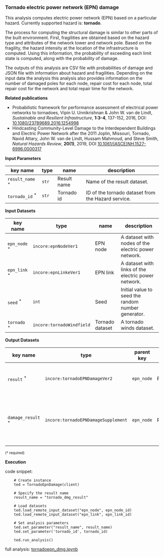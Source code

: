### Tornado electric power network (EPN) damage

This analysis computes electric power network (EPN) based on a particular hazard. Currently supported hazard is: **tornado**.

The process for computing the structural damage is similar to other parts of the built environment. 
First, fragilities are obtained based on the hazard type and attributes of the network tower and network pole. Based on the fragility, 
the hazard intensity at the location of the infrastructure is computed. Using this information, the probability of exceeding 
each limit state is computed, along with the probability of damage. 

The outputs of this analysis are CSV file with probabilities of damage and JSON file with information about hazard and fragilities. Depending on the input data the analysis this analysis also provides information on the number of damaged poles for each node, 
repair cost for each node, total repair cost for the network and total repair time for the network.

**Related publications**

* Probabilistic framework for performance assessment of electrical power networks to tornadoes, Vipin U. Unnikrishnan & John W. van de Lindt, *Sustainable and Resilient Infrastructure*, **1:3-4**, 137-152, 2016, DOI: [10.1080/23789689.2016.1254998](https://www.tandfonline.com/doi/full/10.1080/23789689.2016.1254998)
* Hindcasting Community-Level Damage to the Interdependent Buildings and Electric Power Network after the 2011 Joplin, Missouri, Tornado, Navid Attary, John W. van de Lindt, Hussam Mahmoud, and Steve Smith, *Natural Hazards Review*, **20(1)**, 2019, DOI [10.1061/(ASCE)NH.1527-6996.0000317](https://ascelibrary.org/doi/10.1061/%28ASCE%29NH.1527-6996.0000317)

**Input Parameters**

key name | type | name | description
--- | --- | --- | ---
`result_name` <sup>*</sup> | `str` | Result name | Name of the result dataset.
`tornado_id` <sup>*</sup> | `str` | Tornado id | ID of the tornado dataset from the Hazard service.

**Input Datasets**

key name | type | name | description
--- | --- | --- | ---
`epn_node` <sup>*</sup> | `incore:epnNodeVer1` | EPN node | A dataset with nodes of the electric power network.
`epn_link` <sup>*</sup> | `incore:epnLinkeVer1` | EPN link | A dataset with links of the electric power network.
`seed` <sup>*</sup> | `int` | Seed | Initial value to seed the random number generator.
`tornado` <sup>*</sup>| `incore:tornadoWindfield` | Tornado dataset | A tornado winds dataset.

**Output Datasets** 

key name | type | parent key | name | description
--- | --- | --- | --- | ---
`result` <sup>*</sup> | `incore:tornadoEPNDamageVer2` | `epn_node` | Results | A dataset containing results <br>(format: CSV).
`damage_result` <sup>*</sup> | `incore:tornadoEPNDamageSupplement` | `epn_node` | Results | Information about applied hazard value and fragility<br>(format: JSON).

<small>(* required)</small>

**Execution**

code snippet:

```
    # Create instance
    ted = TornadoEpnDamage(client)

    # Specify the result name
    result_name = "tornado_dmg_result"

    # Load datasets
    ted.load_remote_input_dataset("epn_node", epn_node_id)
    ted.load_remote_input_dataset("epn_link", epn_link_id)

    # Set analysis parameters
    ted.set_parameter("result_name", result_name)
    ted.set_parameter('tornado_id', tornado_id)

    ted.run_analysis()
```

full analysis: [tornadoepn_dmg.ipynb](https://github.com/IN-CORE/incore-docs/blob/master/notebooks/tornadoepn_dmg.ipynb)